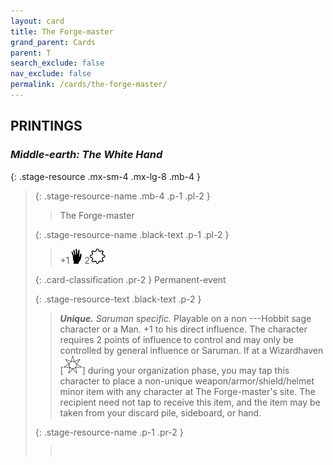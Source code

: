 ```yaml
---
layout: card
title: The Forge-master
grand_parent: Cards
parent: T
search_exclude: false
nav_exclude: false
permalink: /cards/the-forge-master/
---
```


## PRINTINGS


### _Middle-earth: The White Hand_

{: .stage-resource .mx-sm-4 .mx-lg-8 .mb-4 }
> {: .stage-resource-name .mb-4 .p-1 .pl-2 }
> > <div class="card-mp"></div>
> > <div class="card-name">The Forge-master</div>
>
> {: .stage-resource-name .black-text .p-1 .pl-2 }
> > +1![](/assets/images/di.svg) 2![](/assets/images/stage-point.svg)
>
> {: .card-classification .pr-2 }
> Permanent-event
>
> {: .stage-resource-text .black-text .p-2 }
> > _**Unique.**_ _Saruman specific._ Playable on a non ---Hobbit sage character or a Man. +1 to his direct influence. The character requires 2 points of influence to control and may only be controlled by general influence or Saruman. If at a Wizardhaven \[![](/assets/images/free-haven.svg)] during your organization phase, you may tap this character to place a non-unique weapon/armor/shield/helmet minor item with any character at The Forge-master's site. The recipient need not tap to receive this item, and the item may be taken from your discard pile, sideboard, or hand. 
> 
> {: .stage-resource-name .p-1 .pr-2 }
> > <div class="card-shield"></div>
> > <div class="card-corruption">&nbsp;</div>
